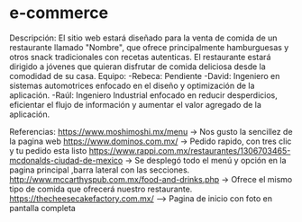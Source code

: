 # e-commerce
Descripción: El sitio web estará diseñado para la venta de comida de un restaurante llamado "Nombre", que ofrece principalmente hamburguesas y otros snack tradicionales con recetas autenticas. El restaurante estará dirigido a jóvenes que quieran disfrutar de comida deliciosa desde la comodidad de su casa.
Equipo:
-Rebeca: Pendiente
-David: Ingeniero en sistemas automotrices enfocado en el diseño y optimización de la aplicación.
-Raúl: Ingeniero Industrial enfocado en reducir desperdicios, eficientar el flujo de información y  aumentar el valor agregado de la aplicación. 

Referencias:
https://www.moshimoshi.mx/menu -> Nos gusto la sencillez de la pagina web
https://www.dominos.com.mx/ -> Pedido rapido, con tres clic y tu pedido esta listo
https://www.rappi.com.mx/restaurantes/1306703465-mcdonalds-ciudad-de-mexico -> Se desplegó todo el menú y opción en la pagina principal ,barra lateral con las secciones.
http://www.mccarthyspub.com.mx/food-and-drinks.php -> Ofrece el mismo tipo de comida que ofrecerá nuestro restaurante.
https://thecheesecakefactory.com.mx/ --> Pagina de inicio con foto en pantalla completa

